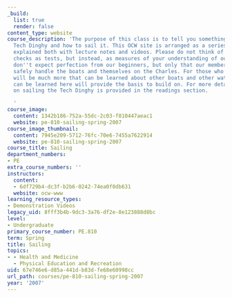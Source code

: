 ```yaml
---
_build:
  list: true
  render: false
content_type: website
course_description: 'The purpose of this class is to tell you something about our
  Tech Dinghy and how to sail it. This OCW site is arranged as a series of skills,
  explained both with lecture notes and videos. Please do not think of these skill
  checks as tests, but instead, as measures of your understanding of our sport. We
  don''t expect perfection from our beginners, but only that our members be able to
  safely handle the boats and themselves on the Charles. For those who wish it, there
  will be much more that can be learned about other boats and other waters, but what
  can be learned here will provide the basis to build on. For more detail, a text
  on sailing the Tech Dinghy is provided in the readings section.

  '
course_image:
  content: 1342b186-752a-55dc-2c03-f810447aeac1
  website: pe-810-sailing-spring-2007
course_image_thumbnail:
  content: 7945e209-5712-76fc-70e6-7455a7622914
  website: pe-810-sailing-spring-2007
course_title: Sailing
department_numbers:
- PE
extra_course_numbers: ''
instructors:
  content:
  - 6df729b4-dc3f-b2b6-0242-74ea0f0db631
  website: ocw-www
learning_resource_types:
- Demonstration Videos
legacy_uid: 8fff3b4b-9dc3-3a76-df2e-8e123888d8bc
level:
- Undergraduate
primary_course_number: PE.810
term: Spring
title: Sailing
topics:
- - Health and Medicine
  - Physical Education and Recreation
uid: 67e746e6-d85a-441d-b83d-fe68e60998cc
url_path: courses/pe-810-sailing-spring-2007
year: '2007'
---
```

